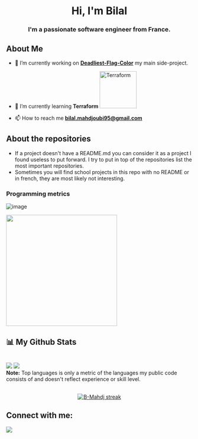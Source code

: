 <h1 align="center">Hi, I'm Bilal</h1>
<h3 align="center">I'm a passionate software engineer from France.</h3>

## About Me

- 🔭 I’m currently working on **[Deadliest-Flag-Color](https://github.com/B-Mahdj/Deadliest-Flag-Color)** my main side-project. 

- 🌱 I’m currently learning **Terraform** <img alt="Terraform" src="https://www.datocms-assets.com/2885/1731373310-terraform_white.svg" width="100px">

- 📫 How to reach me **bilal.mahdjoubi95@gmail.com**


## About the repositories

- If a project doesn't have a README.md you can consider it as a project I found useless to put forward. I try to put in top of the repositories list the most important repositories.
- Sometimes you will find school projects in this repo with no README or in french, they are most likely not interesting.

### Programming metrics

![image](https://github.com/user-attachments/assets/a60f3d1f-b689-48bc-83b4-f20100657dc9)

<img
  height="300"
  src="https://cr-skills-chart-widget.azurewebsites.net/api/api?username=b-mahdj&skills=JavaScript,TypeScript,Python,HTML,CSS,PHP,Java,TSQL&width=640"
/>

## 📊 My Github Stats

  <br/>
    <a href="https://github.com/B-Mahdj/github-readme-stats"><img src="https://github-readme-stats.vercel.app/api?username=B-Mahdj&show_icons=true&count_private=true&theme=react&hide_border=true&bg_color=0D1117" /></a>
  <a href="https://github.com/B-Mahdj/github-readme-stats"><img src="https://github-readme-stats.vercel.app/api/top-langs/?username=B-Mahdj&langs_count=8&count_private=true&layout=compact&theme=react&hide_border=true&bg_color=0D1117" /></a>
  <br/>
  <b>Note:</b> Top languages is only a metric of the languages my public code consists of and doesn't reflect experience or skill level.

<br/>
<br/>

<p align="center">
    <a href="https://github.com/B-Mahdj/github-readme-streak-stats">
        <img title="🔥 Get streak stats for your profile at git.io/streak-stats" alt="B-Mahdj streak" src="https://github-readme-streak-stats.herokuapp.com/?user=CodeOne45&theme=black-ice&hide_border=true&stroke=0000&background=060A0CD0"/>
    </a>
</p>

## Connect with me:
<p align="left">

<a href = "https://www.linkedin.com/in/bilal-mahdjoubi/"><img src="https://img.icons8.com/fluent/48/000000/linkedin.png"/></a>

</p>
